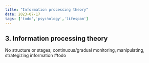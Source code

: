 ```yaml
---
title: "Information processing theory"
date: 2023-07-17
tags: ['todo','psychology','lifespan']
---
```


## 3. Information processing theory
   No structure or stages; continuous/gradual 
   monitoring, manipulating, strategizing information
#todo 
